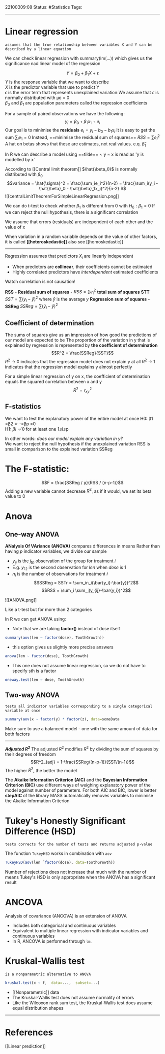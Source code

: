 22100309:08
Status:  #Statistics
Tags: 

--- 

# Linear regression
	assumes that the true relationship between variables X and Y can be described by a linear equation
We can check linear regression with summary(lm(...)) which gives us the significance nad linear model of the regression
	
$$ Y = \beta_0 + \beta_1 X + \epsilon $$
$Y$ is the response variable that we want to describe  
$X$ is the predictor variable that use to predict Y  
$\epsilon$ is the error term that represents unexplained variation
We assume that $\epsilon$ is normally distributed with με = 0  
$\beta_0$ and $\beta_1$ are population parameters called the regression coefficients

For a sample of paired observations we have the following: $$ y_i = \beta_0 + \beta_1 x_1 + e_i $$Our goal is to minimise the **residuals** $e_i = y_i - b_0 - b_1x_i$
	It is easy to get the sum $\sum _i e_1 = 0$
	Instead, ==minimise the residual sum of squares== $RSS = \sum e_i^2$
A hat on betas shows that these are estimates, not real values. e.q. $\hat{\beta}_1$ 

In R we can describe a model using ==tilde== ~
	y ~ x is read as 'y is modelled by x'

According to [[Central limit theorem]] $\hat{\beta_0}$ is normally distributed with $\beta_0$ 
$$variance =  \hat{\sigma}^2 = \frac{\sum_ie_i^2}{n-2} = \frac{\sum_i(y_i - \hat{\beta}_0 - \hat{\beta}_1x_i)^2}{n-2} $$
![[centralLimitTheoremForSimpleLinearRegression.png]]

We can do t-test to check whether $\beta_1$ is different from 0 with $H_0: \beta_1=0$
If we can reject the null hypothesis, there is a significant correlation

We assume that errors (residuals) are  independent of each other and the value of x

When variation in a random variable depends on the value of other factors, it is called **[[heteroskedastic]]**
also see [[homoskedastic]]


---

Regression assumes that predictors $X_i$ are linearly independent
- When predictors are **collinear**, their coefficients cannot be estimated
- Highly correlated predictors have *interdependent* estimated coefficients

Watch correlation is not causation! 

**RSS** - **Residual sum of squares** - $RSS = \sum e_i^2$ 
**total sum of squares** **STT** $SST = \sum{(y_i - \bar{y})^2}$ where $\bar{y}$ is the average $y$
**Regression sum of squares** - **SSReg** $SSReg = \sum{(\hat{y}_i - \bar{y})^2}$ 

## Coefficient of determination
The sums of squares give us an impression of how good the predictions of our model are expected to be
	The proportion of the variation in y that is explained by regression is represented by **the coefficient of determination** $$R^2 = \frac{SSReg}{SST}$$
	$R^2$ → 0 indicates that the regression model does not explain y at all 
	$R^2$ → 1 indicates that the regression model explains y almost perfectly

For a simple linear regression of y on x, the coefficient of determination equals the squared correlation between x and y $$R^2 = r^2_{xy}$$
## F-statistics
We want to test the explanatory power of the entire model at once 
H0: β1 =β2 =···=βp =0  
H1: $βi = ̸0$ for at least one 1≤i≤p

In other words: *does our model explain any variation in y?*  
We want to reject the null hypothesis if the unexplained variation RSS is small in comparison to the explained variation SSReg
# The F-statistic:

$$F = \frac{SSReg / p}{RSS / (n-p-1)}$$ Adding a new variable cannot decrease $R^2$, as if it would, we set its beta value to 0

# Anova

## One-way ANOVA
**ANalysis Of VAriance (ANOVA)** compares differences in means
Rather than having $p$ indicator variables, we divide our sample
- $y_{ij}$ is the $j_{th}$ observation of the group for treatment $i$
- E.g. $y_{12}$ is the second observation for *len* when *dose* is 1 
- $n_i$ is the number of observations for treatment $i$
$$SSReg = SSTr = \sum_in_i(\bar{y_i}-\bar{y})^2$$
$$RSS = \sum_i \sum_j(y_{ij}-\bar{y_i})^2$$

![[ANOVA.png]]

Like a t-test but for more than 2 categories

In R we can get ANOVA using:
- Note that we are taking **factor()** instead of dose itself
```R
summary(aov(len ~ factor(dose), ToothGrowth))
```
- this option gives us slightly more precise answers
```R
anova(len ~ factor(dose), ToothGrowth)
```
- This one does not assume linear regression, so we do not have to specify sth is a factor
```R
oneway.test(len ~ dose, ToothGrowth)
```

## Two-way ANOVA

	tests all indicator variables corresponding to a single categorical variable at once
```R
summary(aov(x ~ factor(y) * factor(z), data=someData
```
Make sure to use a balanced model - one with the same amount of data for both factors

---
***Adjusted $R^2$*** 
The adjusted $R^2$ modifies $R^2$ by dividing the sum of squares by their degrees of freedom$$R^2_{adj} = 1-\frac{SSReg/(n-p-1)}{SST/(n-1)}$$
The higher $R^2$, the better the model

The **Akaike Information Criterion (AIC)** and the **Bayesian Information Criterion (BIC)** use different ways of weighing explanatory power of the model against number of parameters.
	For both AIC and BIC, lower is better
**stepAIC** of the library MASS automatically removes variables to minimise the Akaike Information Criterion


# Tukey's Honestly Significant Difference (HSD) 
	tests corrects for the number of tests and returns adjusted p-value
The function `TukeyHSD` works in combination with `aov`
```R
TukeyHSD(aov(len ̃ factor(dose), data=ToothGrowth))
```

Number of rejections does not increase that much with the number of means
Tukey's HSD is only appropriate when the ANOVA has a significant result

# ANCOVA 
Analysis of covariance (ANCOVA) is an extension of ANOVA
- Includes both categorical and continuous variables
- Equivalent to multiple linear regression with indicator variables and continuous variables
- In R, ANCOVA is performed through `lm`.

# Kruskal-Wallis test
	is a nonparametric alternative to ANOVA
```R
kruskal.test(x ~ f,  data=...,  subset=...)
```
- [[Nonparametric]] data
- The Kruskal-Wallis test does not assume normality of errors
- Like the Wilcoxon rank sum test, the Kruskal-Wallis test does assume equal distribution shapes

---
# References
[[Linear prediction]]